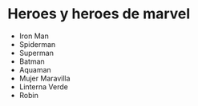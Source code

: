 # Heroes y heroes de marvel 

* Iron Man
* Spiderman
* Superman
* Batman
* Aquaman
* Mujer Maravilla
* Linterna Verde
* Robin

